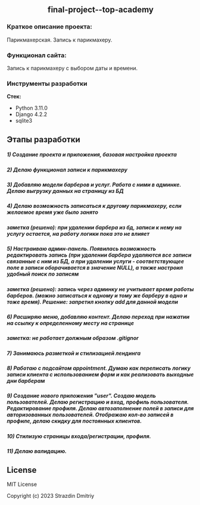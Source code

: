 <h2 align="center"> final-project--top-academy</h2>

### Краткое описание проекта:
Парикмахерская. Запись к парикмахеру.

### Функционал сайта:

Запись к парикмахеру с выбором даты и времени.

### Инструменты разработки

**Стек:**
- Python 3.11.0
- Django 4.2.2
- sqlite3

## Этапы разработки

##### 1) Создание проекта и приложения, базовая настройка проекта

##### 2) Делаю функционал записи к парикмахеру

##### 3) Добавляю модели барберов и услуг. Работа с ними в админке. Делаю выгрузку данных на страницу из БД

##### 4) Делаю возможность записаться к другому парикмахеру, если желаемое время уже было занято

##### заметка (решено): при удалении барбера из бд, записи к нему на услугу остается, на работу логики пока это не влияет

##### 5) Настраиваю админ-панель. Появилась возможность редактировать запись (при удалении барбера удаляются все записи связанные с ним из БД, а при удалении услуги - соответствующее поле в записи оборачивается в значение NULL), а также настроил удобный поиск по записям

##### заметка (решено): запись через админку не учитывает время работы барберов. (можно записаться к одному и тому же барберу в одно и тоже время). Решение: запретил кнопку add для данной модели

##### 6) Расширяю меню, добавляю контент. Делаю переход при нажатии на ссылку к определенному месту на странице

##### заметка: не работает должным образом .gitignor

##### 7) Занимаюсь разметкой и стилизацией лендинга

##### 8) Работаю с подсайтом appointment. Думаю как переписать логику записи клиента с использованием форм и как реализовать выходные дни барберам

##### 9) Создание нового приложения "user". Создаю модель пользователей. Делаю регистрацию и вход, профиль пользователя. Редактирование профиля. Делаю автозаполнение полей в записи для авторизованных пользователей. Отображаю кол-во записей в профиле, делаю скидку для постоянных клиентов.

##### 10) Стилизую страницы входа/регистрации, профиля.

##### 11) Делаю валидацию.

## License

MIT License

Copyright (c) 2023 Strazdin Dmitriy
